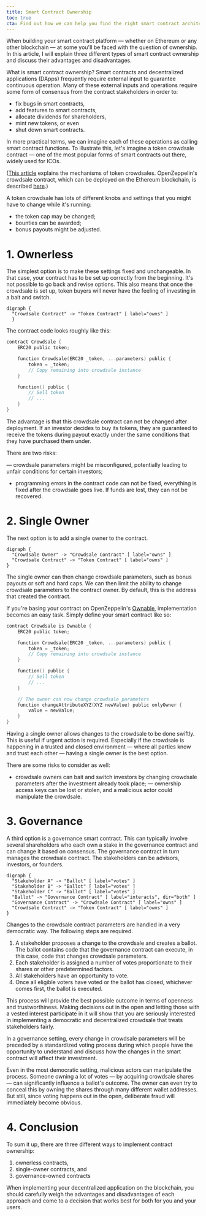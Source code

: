 ```yaml
---
title: Smart Contract Ownership
toc: true
cta: Find out how we can help you find the right smart contract architecture
---
```


When building your smart contract platform — whether on Ethereum or any other
blockchain — at some you'll be faced with the question of ownership.  In this
article, I will explain three different types of smart contract ownership and
discuss their advantages and disadvantages.

What is smart contract ownership? Smart contracts and decentralized
applications (DApps) frequently require external input to guarantee continuous
operation. Many of these external inputs and operations require some form of
consensus from the contract stakeholders in order to:

- fix bugs in smart contracts,
- add features to smart contracts,
- allocate dividends for shareholders,
- mint new tokens, or even
- shut down smart contracts.

In more practical terms, we can imagine each of these operations as calling
smart contract functions. To illustrate this, let's imagine a token crowdsale
contract — one of the most popular forms of smart contracts out there, widely
used for ICOs.

([This
article](https://blog.wetrust.io/how-do-token-crowdsales-work-b3b6e9e53800)
explains the mechanisms of token crowdsales.  OpenZeppelin's crowdsale
contract, which can be deployed on the Ethereum blockchain, is described
[here](https://openzeppelin.org/api/docs/crowdsale_Crowdsale.html).)

A token crowdsale has lots of different knobs and settings that you might have
to change while it's running:

- the token cap may be changed;
- bounties can be awarded;
- bonus payouts might be adjusted.

# 1. Ownerless

The simplest option is to make these settings fixed and unchangeable. In that
case, your contract has to be set up correctly from the beginning. It's not
possible to go back and revise options. This also means that once the crowdsale
is set up, token buyers will never have the feeling of investing in a bait and
switch.

```graphviz
digraph {
  "Crowdsale Contract" -> "Token Contract" [ label="owns" ]
  }
```

The contract code looks roughly like this:

```c
contract Crowdsale {
    ERC20 public token;

    function Crowdsale(ERC20 _token, ...parameters) public {
        token = _token;
        // Copy remaining into crowdsale instance
    }

    function() public {
        // Sell token
        // ...
    }
}
```

The advantage is that this crowdsale contract can not be changed after
deployment.  If an investor decides to buy its tokens, they are guaranteed to
receive the tokens during payout exactly under the same conditions that they
have purchased them under.

There are two risks:

— crowdsale parameters might be misconfigured, potentially leading to unfair
  conditions for certain investors;
- programming errors in the contract code can not be fixed, everything is fixed
  after the crowdsale goes live. If funds are lost, they can not be recovered.

# 2. Single Owner

The next option is to add a single owner to the contract.

```graphviz
digraph {
  "Crowdsale Owner" -> "Crowdsale Contract" [ label="owns" ]
  "Crowdsale Contract" -> "Token Contract" [ label="owns" ]
}
```

The single owner can then change crowdsale parameters, such as bonus payouts or
soft and hard caps. We can then limit the ability to change crowdsale
parameters to the contract owner. By default, this is the address that created
the contract.

If you're basing your contract on OpenZeppelin's
[Ownable](https://openzeppelin.org/api/docs/ownership_Ownable.html),
implementation becomes an easy task. Simply define your smart contract like
so:

```c
contract Crowdsale is Ownable {
    ERC20 public token;

    function Crowdsale(ERC20 _token, ...parameters) public {
        token = _token;
        // Copy remaining into crowdsale instance
    }

    function() public {
        // Sell token
        // ...
    }

    // The owner can now change crowdsale parameters
    function changeAttributeXYZ(XYZ newValue) public onlyOwner {
        value = newValue;
    }
}
```

Having a single owner allows changes to the crowdsale to be done swiftly. This
is useful if urgent action is required. Especially if the crowdsale is
happening in a trusted and closed environment — where all parties know and
trust each other — having a single owner is the best option.

There are some risks to consider as well:

- crowdsale owners can bait and switch investors by changing crowdsale
  parameters after the investment already took place;
— ownership access keys can be lost or stolen, and a malicious actor could
  manipulate the crowdsale.

# 3. Governance

A third option is a governance smart contract. This can typically involve
several shareholders who each own a stake in the governance contract and can
change it based on consensus. The governance contract in turn manages the
crowdsale contract. The stakeholders can be advisors, investors, or founders.

```graphviz
digraph {
  "Stakeholder A" -> "Ballot" [ label="votes" ]
  "Stakeholder B" -> "Ballot" [ label="votes" ]
  "Stakeholder C" -> "Ballot" [ label="votes" ]
  "Ballot" -> "Governance Contract" [ label="interacts", dir="both" ]
  "Governance Contract" -> "Crowdsale Contract" [ label="owns" ]
  "Crowdsale Contract" -> "Token Contract" [ label="owns" ]
}
```

Changes to the crowdsale contract parameters are handled in a very democratic
way. The following steps are required.

1. A stakeholder proposes a change to the crowdsale and creates a ballot. The
   ballot contains code that the governance contract can execute, in this case,
   code that changes crowdsale parameters.
3. Each stakeholder is assigned a number of votes proportionate to their shares
   or other predetermined factors.
3. All stakeholders have an opportunity to vote.
4. Once all eligible voters have voted or the ballot has closed, whichever
   comes first, the ballot is executed.

This process will provide the best possible outcome in terms of openness
and trustworthiness. Making decisions out in the open and letting those with
a vested interest participate in it will show that you are seriously interested
in implementing a democratic and decentralized crowdsale that treats stakeholders
fairly.

In a governance setting, every change in crowdsale parameters will be preceded
by a standardized voting process during which people have the opportunity
to understand and discuss how the changes in the smart contract will affect
their investment.

Even in the most democratic setting, malicious actors can manipulate the
process. Someone owning a lot of votes — by acquiring crowdsale
shares — can significantly influence a ballot's outcome. The owner can even
try to conceal this by owning the shares through many different wallet
addresses. But still, since voting happens out in the open, deliberate fraud
will immediately become obvious.

# 4. Conclusion

To sum it up, there are three different ways to implement contract ownership:

1. ownerless contracts,
2. single-owner contracts, and
3. governance-owned contracts

When implementing your decentralized application on the blockchain, you should
carefully weigh the advantages and disadvantages of each approach and
come to a decision that works best for both for you and your users.

